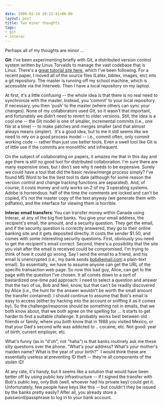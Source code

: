 ```yaml
---

date: 2009-02-16 20:22:41+00:00
layout: post
title: Two minor thoughts
tags:
- git
- interac
---
```


Perhaps all of my thoughts are minor ...

**Git**: I've been experimenting briefly with Git, a distributed version control system written by Linus Torvalds to manage the vast codebase that is Linux. There's a [great tutorial site here](http://learn.github.com), which I've been following. For a recent paper, I moved all of the source files (Latex, bibtex, images, etc) into a git repository. The master is running off my school machine, which is accessible via the Interweb. Then I have a local repository on my laptop.

At first, it's a little confusing -- the whole idea is that there is no real need to synchronize with the master. Instead, you 'commit' to your local repository. If necessary, you then 'push' to the master (where others can sync your changes). None of my collaborators used Git, so it wasn't that important, and fortunately we didn't need to revert to older versions. Still, the idea is a cool one -- the Git model is one of smaller, incremental commits (i.e., one file at a time) -- to make patches and merges smaller (and that almost always means simpler).  It's a good idea, but to me it still seems like we need to rely on a good process model -- i.e., commit often, only commit working code -- rather than just use better tools. Even a swell tool like Git is of little use if the commits are monolithic and infrequent.

On the subject of collaborating on papers, it amazes me that in this day and age there is still no good tool for distributed collaboration. I'm sure there are many expensive ones, but I don't see why it needs to be expensive. Surely we could have a tool that did the basic review/merge process simply? I've found MS Word to be the best tool to date (although for some reason the version control and change tracking functions are separated). And, of course, it costs money and only works on 2 of my 3 operating systems. Adobe is horrendous: half of the time the comments are locked and can't be copied, it's not the master copy of the text anyway (we generate them with pdflatex), and the interface for viewing them is horrible.

**Interac email transfers**: You can transfer money within Canada using Interac, at any of the big five banks. You give your email address, the recipient's email, the amount, and a security question. They get the email, and if the security question is correctly answered, they go to their online banking site and it gets deposited directly. It costs the sender $1.50, and comes with some interesting security questions. First, obviously you need to get the recipient's email correct. Second, there's a possibility that the site you visit after the email is received could be compromised. I'm trying to think of how it could go wrong. Say I send the email to a friend, and his email is unencrypted (i.e., my bank sends bob@email.com a plain-text email). So essentially, we have to assume anyone can get the URL of the specific transaction web page. So now this bad guy, Alice, can get to the page with the question I've chosen. It all comes down to a sort of bastardized one-time pad approach: I need to select a question and answer that the two of us, Bob and Neil, know, but that can't be readily discovered by Alice (i.e., the hunt for the answer wouldn't be worth the small amount the transfer contained). I should continue to assume that Bob's email is easy to access (either by hacking into the account or sniffing it as it comes by). So the challenge/response should be something not in emails, that we both know about, that we both agree on the spelling for ... it starts to get harder to find a suitable challenge. It probably works best between old friends or family, where you both know that in 1988 you visited Mexico, or that your Dad's second wife was addicted to .. cocaine, etc. Not good: year of birth, current employer, etc.

What's funny (as in "d'oh", not "haha") is that banks routinely ask me these silly questions over the phone. "What's your address? What's your mother's maiden name? What is the year of your birth?"  I would think these are essentially useless at preventing ID theft -- they're all components of the stolen ID!

At any rate, it's handy, but it seems like a solution that would have been better off by using public key infrastructure -- if I signed the transfer with Bob's public key, only Bob (well, whoever had his private key) could get it. Unfortunately, few people have keys like this -- but couldn't they be issued by the banks pretty easily? After all, you already store a password/passphrase to log in to your bank account.
